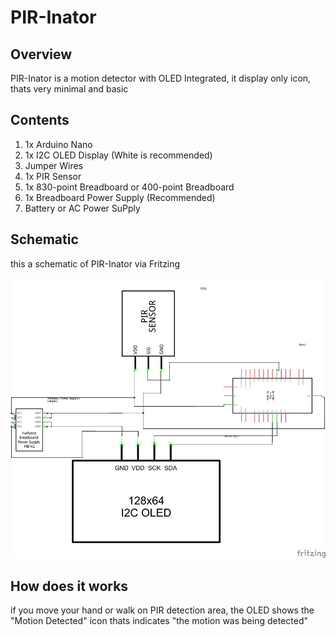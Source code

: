 # PIR-Inator

## Overview
PIR-Inator is a motion detector with OLED Integrated, it display only icon, thats very minimal and basic

## Contents
1. 1x Arduino Nano
2. 1x I2C OLED Display (White is recommended)
3. Jumper Wires
4. 1x PIR Sensor
5. 1x 830-point Breadboard or 400-point Breadboard
5. 1x Breadboard Power Supply (Recommended)
6. Battery or AC Power SuPply

## Schematic
this a schematic of PIR-Inator via Fritzing

![schematic](https://raw.githubusercontent.com/WilloIzCitron/PIR-Inator/main/schem.png)



## How does it works

if you move your hand or walk on PIR detection area, the OLED shows the "Motion Detected" icon thats indicates "the motion was being detected"
